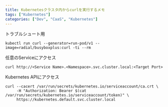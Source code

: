 ```yaml
---
title: Kubernetesクラスタ内からcurlを実行するメモ
tags: ["Kubernetes"]
categories: ["Dev", "CaaS", "Kubernetes"]
---
```


トラブルシュート用

```
kubectl run curl --generator=run-pod/v1 --image=radial/busyboxplus:curl -ti --rm 
```

任意のServiceにアクセス

```
curl http://<Service Name>.<Namespace>.svc.cluster.local:<Target Port>
```

Kubernetes APIにアクセス

```
curl --cacert /var/run/secrets/kubernetes.io/serviceaccount/ca.crt \
     -H "Authorization: Bearer $(cat /var/run/secrets/kubernetes.io/serviceaccount/token)" \
     https://kubernetes.default.svc.cluster.local
```
